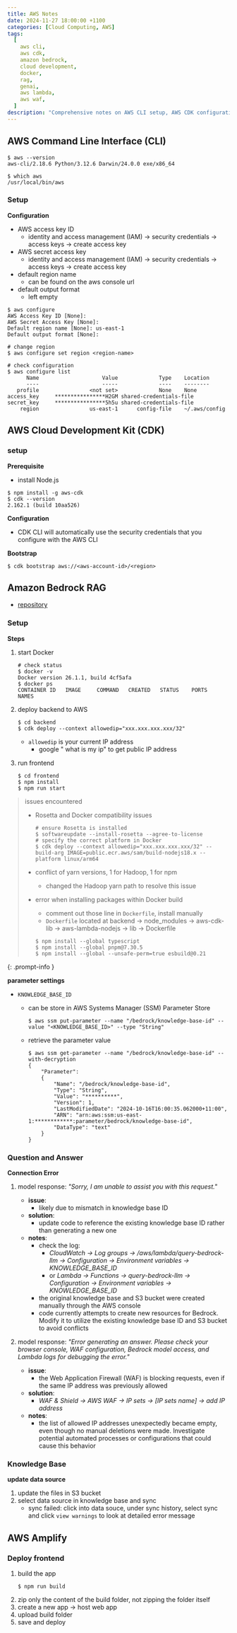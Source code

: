 ```yaml
---
title: AWS Notes
date: 2024-11-27 18:00:00 +1100
categories: [Cloud Computing, AWS]
tags:
  [
    aws cli,
    aws cdk,
    amazon bedrock,
    cloud development,
    docker,
    rag,
    genai,
    aws lambda,
    aws waf,
  ]
description: "Comprehensive notes on AWS CLI setup, AWS CDK configuration, and deploying Amazon Bedrock RAG using Docker. Includes troubleshooting tips and example commands."
---
```


## AWS Command Line Interface (CLI)

```shell
$ aws --version
aws-cli/2.18.6 Python/3.12.6 Darwin/24.0.0 exe/x86_64

$ which aws
/usr/local/bin/aws
```

### Setup

**Configuration**

- AWS access key ID
  - identity and access management (IAM) -> security credentials -> access keys -> create access key
- AWS secret access key
  - identity and access management (IAM) -> security credentials -> access keys -> create access key
- default region name
  - can be found on the aws console url
- default output format
  - left empty

```shell
$ aws configure
AWS Access Key ID [None]:
AWS Secret Access Key [None]:
Default region name [None]: us-east-1
Default output format [None]:

# change region
$ aws configure set region <region-name>

# check configuration
$ aws configure list
      Name                    Value             Type    Location
      ----                    -----             ----    --------
   profile                <not set>             None    None
access_key     ****************H2GM shared-credentials-file
secret_key     ****************5h5u shared-credentials-file
    region                us-east-1      config-file    ~/.aws/config
```

## AWS Cloud Development Kit (CDK)

### setup

**Prerequisite**

- install Node.js

```shell
$ npm install -g aws-cdk
$ cdk --version
2.162.1 (build 10aa526)
```

**Configuration**

- CDK CLI will automatically use the security credentials that you configure with the AWS CLI

**Bootstrap**

```shell
$ cdk bootstrap aws://<aws-account-id>/<region>
```

## Amazon Bedrock RAG

- [repository](https://github.com/aws-samples/amazon-bedrock-rag/tree/main?tab=readme-ov-file)

### Setup

**Steps**

1. start Docker

   ```shell
   # check status
   $ docker -v
   Docker version 26.1.1, build 4cf5afa
   $ docker ps
   CONTAINER ID   IMAGE     COMMAND   CREATED   STATUS    PORTS     NAMES
   ```

2. deploy backend to AWS

   ```shell
   $ cd backend
   $ cdk deploy --context allowedip="xxx.xxx.xxx.xxx/32"
   ```

   - `allowedip` is your current IP address
     - google " what is my ip" to get public IP address

3. run frontend

   ```shell
   $ cd frontend
   $ npm install
   $ npm run start
   ```

> issues encountered
>
> - Rosetta and Docker compatibility issues
>   ```shell
>   # ensure Rosetta is installed
>   $ softwareupdate --install-rosetta --agree-to-license
>   # specify the correct platform in Docker
>   $ cdk deploy --context allowedip="xxx.xxx.xxx.xxx/32" --build-arg IMAGE=public.ecr.aws/sam/build-nodejs18.x --platform linux/arm64
>   ```
> - conflict of yarn versions, 1 for Hadoop, 1 for npm
>   - changed the Hadoop yarn path to resolve this issue
> - error when installing packages within Docker build
>
>   - comment out those line in `Dockerfile`, install manually
>   - `Dockerfile` located at backend -> node_modules -> aws-cdk-lib -> aws-lambda-nodejs -> lib -> Dockerfile
>
>   ```shell
>   $ npm install --global typescript
>   $ npm install --global pnpm@7.30.5
>   $ npm install --global --unsafe-perm=true esbuild@0.21
>   ```
{: .prompt-info }

**parameter settings**

- `KNOWLEDGE_BASE_ID`

  - can be store in AWS Systems Manager (SSM) Parameter Store

    ```shell
    $ aws ssm put-parameter --name "/bedrock/knowledge-base-id" --value "<KNOWLEDGE_BASE_ID>" --type "String"
    ```

  - retrieve the parameter value

    ```shell
    $ aws ssm get-parameter --name "/bedrock/knowledge-base-id" --with-decryption
    {
        "Parameter":
        {
            "Name": "/bedrock/knowledge-base-id",
            "Type": "String",
            "Value": "**********",
            "Version": 1,
            "LastModifiedDate": "2024-10-16T16:00:35.062000+11:00",
            "ARN": "arn:aws:ssm:us-east-1:************:parameter/bedrock/knowledge-base-id",
            "DataType": "text"
        }
    }
    ```

### Question and Answer

**Connection Error**

1. model response: _"Sorry, I am unable to assist you with this request."_

   - **issue**:
     - likely due to mismatch in knowledge base ID
   - **solution**:
     - update code to reference the existing knowledge base ID rather than generating a new one
   - **notes**:
     - check the log:
       - _CloudWatch -> Log groups -> /aws/lambda/query-bedrock-llm -> Configuration -> Environment variables -> KNOWLEDGE_BASE_ID_
       - or _Lambda -> Functions -> query-bedrock-llm -> Configuration -> Environment variables -> KNOWLEDGE_BASE_ID_
     - the original knowledge base and S3 bucket were created manually through the AWS console
     - code currently attempts to create new resources for Bedrock. Modify it to utilize the existing knowledge base ID and S3 bucket to avoid conflicts

2. model response: _"Error generating an answer. Please check your browser console, WAF configuration, Bedrock model access, and Lambda logs for debugging the error."_

   - **issue**:
     - the Web Application Firewall (WAF) is blocking requests, even if the same IP address was previously allowed
   - **solution**:
     - _WAF & Shield -> AWS WAF -> IP sets -> [IP sets name] -> add IP address_
   - **notes**:
     - the list of allowed IP addresses unexpectedly became empty, even though no manual deletions were made. Investigate potential automated processes or configurations that could cause this behavior

### Knowledge Base

**update data source**
1. update the files in S3 bucket
2. select data source in knowledge base and sync
   - sync failed: click into data souce, under sync history, select sync and click `view warnings` to look at detailed error message


## AWS Amplify

### Deploy frontend

1. build the app
    ```shell
    $ npm run build
    ```
2. zip only the content of the build folder, not zipping the folder itself
3. create a new app -> host web app
4. upload build folder
5. save and deploy
